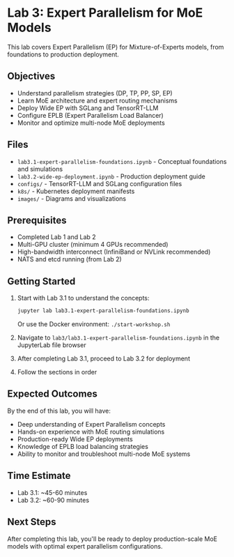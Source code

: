 # Lab 3: Expert Parallelism for MoE Models

This lab covers Expert Parallelism (EP) for Mixture-of-Experts models, from foundations to production deployment.

## Objectives

- Understand parallelism strategies (DP, TP, PP, SP, EP)
- Learn MoE architecture and expert routing mechanisms
- Deploy Wide EP with SGLang and TensorRT-LLM
- Configure EPLB (Expert Parallelism Load Balancer)
- Monitor and optimize multi-node MoE deployments

## Files

- `lab3.1-expert-parallelism-foundations.ipynb` - Conceptual foundations and simulations
- `lab3.2-wide-ep-deployment.ipynb` - Production deployment guide
- `configs/` - TensorRT-LLM and SGLang configuration files
- `k8s/` - Kubernetes deployment manifests
- `images/` - Diagrams and visualizations

## Prerequisites

- Completed Lab 1 and Lab 2
- Multi-GPU cluster (minimum 4 GPUs recommended)
- High-bandwidth interconnect (InfiniBand or NVLink recommended)
- NATS and etcd running (from Lab 2)

## Getting Started

1. Start with Lab 3.1 to understand the concepts:
   ```bash
   jupyter lab lab3.1-expert-parallelism-foundations.ipynb
   ```
   Or use the Docker environment: `./start-workshop.sh`

2. Navigate to `lab3/lab3.1-expert-parallelism-foundations.ipynb` in the JupyterLab file browser

3. After completing Lab 3.1, proceed to Lab 3.2 for deployment

4. Follow the sections in order

## Expected Outcomes

By the end of this lab, you will have:
- Deep understanding of Expert Parallelism concepts
- Hands-on experience with MoE routing simulations
- Production-ready Wide EP deployments
- Knowledge of EPLB load balancing strategies
- Ability to monitor and troubleshoot multi-node MoE systems

## Time Estimate

- Lab 3.1: ~45-60 minutes
- Lab 3.2: ~60-90 minutes

## Next Steps

After completing this lab, you'll be ready to deploy production-scale MoE models with optimal expert parallelism configurations.

